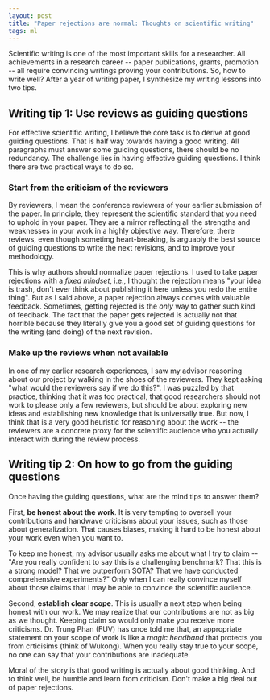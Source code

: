 ```yaml
---
layout: post
title: "Paper rejections are normal: Thoughts on scientific writing"
tags: ml
---
```


<!-- The act of writing is so beneficial that every ML reseracher, if not every scientist, should do it early, regularly, and seriously. It is important for at least two reasons: it helps thinking and it helps convincing.

## Write to think

My prior belief was that writing is about describing your work. It happens *after* the actual innovation is done -- you only write to report what you did. It barely adds no intrinsic value to the work itself. It is just the cherry on top. 

But actually, writing is not just about presenting your work in a nice way. Writing, when done *during* the scientific process, gives excellent ideas to improve the process.

That's because, if there is a problem with your method, you won't be able to write a convicing essay to convince that it is sound (unless you lie). It is simply similar to the fact that we have to write numbers down when we do math -- doing it in our head is just too much. Doing science is similarly difficult, which is why things are much easier to check when they are written down.
  
For example, let's say to conclude A, B needs to be true. To argue that B is true, C must be done. But maybe, duing the messy process of conducting experiments, many things change and you did C' instead. Then, only when writing things down C' => B => A that you can easily check if the logic is right or not. Keeping C' in your head along with tons of other details makes it hard to see your actual logic very clearly. The things you write on the paper is your best partner -- it calls you out on your mistakes that you are not even aware of.

## Write to convince -->

<!-- A few tips I realize after first authoring ~3 papers for submission: -->

Scientific writing is one of the most important skills for a researcher. All achievements in a research career -- paper publications, grants, promotion -- all require convincing writings proving your contributions. So, how to write well? After a year of writing paper, I synthesize my writing lessons into two tips.

## Writing tip 1: Use reviews as guiding questions

For effective scientific writing, I believe the core task is to derive at good guiding questions. That is half way towards having a good writing. All paragraphs must answer some guiding questions, there should be no redundancy. The challenge lies in having effective guiding questions. I think there are two practical ways to do so.

### Start from the criticism of the reviewers

By reviewers, I mean the conference reviewers of your earlier submission of the paper. In principle, they represent the scientific standard that you need to uphold in your paper. They are a mirror reflecting all the strengths and weaknesses in your work in a highly objective way. Therefore, there reviews, even though sometimg heart-breaking, is arguably the best source of guiding questions to write the next revisions, and to improve your methodology.

This is why authors should normalize paper rejections. I used to take paper rejections with a _fixed mindset_, i.e., I thought the rejection means "your idea is trash, don't ever think about publishing it here unless you redo the entire thing". But as I said above, a paper rejection always comes with valuable feedback. Sometimes, getting rejected is the _only_ way to gather such kind of feedback. The fact that the paper gets rejected is actually not that horrible because they literally give you a good set of guiding questions for the writing (and doing) of the next revision.

### Make up the reviews when not available

<!-- When reviews are not yet available, make up the reviews yourself using experience. -->
In one of my earlier research experiences, I saw my advisor reasoning about our project by walking in the shoes of the reviewers. They kept asking "what would the reviewers say if we do this?". I was puzzled by that practice, thinking that it was too practical, that good researchers should not work to please only a few reviewers, but should be about exploring new ideas and establishing new knowledge that is universally true. But now, I think that is a very good heuristic for reasoning about the work -- the reviewers are a concrete proxy for the scientific audience who you actually interact with during the review process.

## Writing tip 2: On how to go from the guiding questions

Once having the guiding questions, what are the mind tips to answer them? 

First, **be honest about the work**. It is very tempting to oversell your contributions and handwave criticisms about your issues, such as those about generalization. That causes biases, making it hard to be honest about your work even when you want to. 

To keep me honest, my advisor usually asks me about what I try to claim -- "Are you really confident to say this is a challenging benchmark? That this is a strong model? That we outperform SOTA? That we have conducted comprehensive experiments?" Only when I can really convince myself about those claims that I may be able to convince the scientific audience. 

Second, **establish clear scope**. This is usually a next step when being honest with our work. We may realize that our contributions are not as big as we thought. Keeping claim so would only make you receive more criticisms. Dr. Trung Phan (FUV) has once told me that, an appropriate statement on your scope of work is like a _magic headband_ that protects you from crticisims (think of Wukong). When you really stay true to your scope, no one can say that your contributions are inadequate.
  
Moral of the story is that good writing is actually about good thinking. And to think well, be humble and learn from criticism. Don't make a big deal out of paper rejections.

<!-- 
## Running Experiments
(link to the previous )

## Collecting annotations
Should use a well-established tool because that will save a lot of time.

I have been using Label Studio for the past 2 months and it has been much better compared to a website [I built]({%- post_url 2024-02-06-web-dev -%}) on my own. Even though building my own annotation tool allows full customization of the features, that is not necessary.  -->